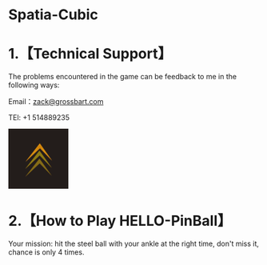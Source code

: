 # Spatia-Cubic


# 1.【Technical Support】

The problems encountered in the game can be feedback to me in the following ways:

Email：zack@grossbart.com

TEl: +1 514889235

![image](https://github.com/MMK460/HELLO-PinBall/blob/master/icon-40%403x.png)


# 2.【How to Play HELLO-PinBall】

Your mission: hit the steel ball with your ankle at the right time, don't miss it, chance is only 4 times.
